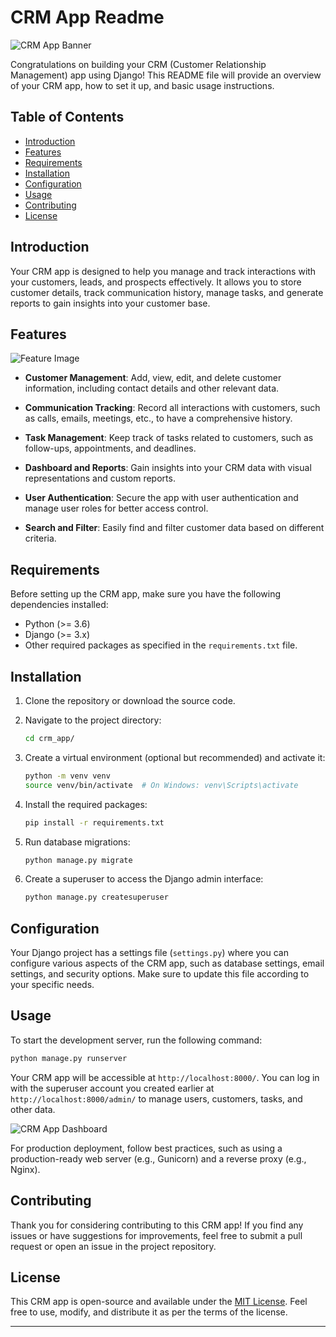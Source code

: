 # CRM App Readme

![CRM App Banner](images/CRMAPP.png)

Congratulations on building your CRM (Customer Relationship Management) app using Django! This README file will provide an overview of your CRM app, how to set it up, and basic usage instructions.

## Table of Contents

- [Introduction](#introduction)
- [Features](#features)
- [Requirements](#requirements)
- [Installation](#installation)
- [Configuration](#configuration)
- [Usage](#usage)
- [Contributing](#contributing)
- [License](#license)

## Introduction

Your CRM app is designed to help you manage and track interactions with your customers, leads, and prospects effectively. It allows you to store customer details, track communication history, manage tasks, and generate reports to gain insights into your customer base.

## Features

![Feature Image](images/CRMAPP1.png.png)

- **Customer Management**: Add, view, edit, and delete customer information, including contact details and other relevant data.

- **Communication Tracking**: Record all interactions with customers, such as calls, emails, meetings, etc., to have a comprehensive history.

- **Task Management**: Keep track of tasks related to customers, such as follow-ups, appointments, and deadlines.

- **Dashboard and Reports**: Gain insights into your CRM data with visual representations and custom reports.

- **User Authentication**: Secure the app with user authentication and manage user roles for better access control.

- **Search and Filter**: Easily find and filter customer data based on different criteria.

## Requirements

Before setting up the CRM app, make sure you have the following dependencies installed:

- Python (>= 3.6)
- Django (>= 3.x)
- Other required packages as specified in the `requirements.txt` file.

## Installation

1. Clone the repository or download the source code.

2. Navigate to the project directory:

   ```bash
   cd crm_app/
   ```

3. Create a virtual environment (optional but recommended) and activate it:

   ```bash
   python -m venv venv
   source venv/bin/activate  # On Windows: venv\Scripts\activate
   ```

4. Install the required packages:

   ```bash
   pip install -r requirements.txt
   ```

5. Run database migrations:

   ```bash
   python manage.py migrate
   ```

6. Create a superuser to access the Django admin interface:

   ```bash
   python manage.py createsuperuser
   ```

## Configuration

Your Django project has a settings file (`settings.py`) where you can configure various aspects of the CRM app, such as database settings, email settings, and security options. Make sure to update this file according to your specific needs.

## Usage

To start the development server, run the following command:

```bash
python manage.py runserver
```

Your CRM app will be accessible at `http://localhost:8000/`. You can log in with the superuser account you created earlier at `http://localhost:8000/admin/` to manage users, customers, tasks, and other data.

![CRM App Dashboard](images/CRMAPP.png)

For production deployment, follow best practices, such as using a production-ready web server (e.g., Gunicorn) and a reverse proxy (e.g., Nginx).

## Contributing

Thank you for considering contributing to this CRM app! If you find any issues or have suggestions for improvements, feel free to submit a pull request or open an issue in the project repository.

## License

This CRM app is open-source and available under the [MIT License](LICENSE). Feel free to use, modify, and distribute it as per the terms of the license.

---

